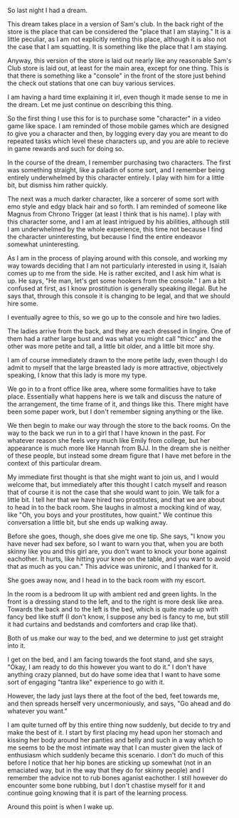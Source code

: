 So last night I had a dream.

This dream takes place in a version of Sam's club. In the back right of the
store is the place that can be considered the "place that I am staying." It is
a little peculiar, as I am not explicitly renting this place, although it is
also not the case that I am squatting. It is something like the place that I am
staying.

Anyway, this version of the store is laid out nearly like any reasonable Sam's
Club store is laid out, at least for the main area, except for one thing. This
is that there is something like a "console" in the front of the store just
behind the check out stations that one can buy various services.

I am having a hard time explaining it irl, even though it made sense to me in
the dream. Let me just continue on describing this thing.

So the first thing I use this for is to purchase some "character" in a video
game like space. I am reminded of those mobile games which are designed to give
you a character and then, by logging every day you are meant to do repeated
tasks which level these characters up, and you are able to recieve in game
rewards and such for doing so.

In the course of the dream, I remember purchasing two characters. The first was
something straight, like a paladin of some sort, and I remember being entirely
underwhelmed by this character entirely. I play with him for a little bit, but
dismiss him rather quickly.

The next was a much darker character, like a sorcerer of some sort with emo
style and edgy black hair and so forth. I am reminded of someone like Magnus
from Chrono Trigger (at least I think that is his name). I play with this
character some, and I am at least intrigued by his abilities, although still I
am underwhelmed by the whole experience, this time not because I find the
character uninteresting, but because I find the entire endeavor somewhat
uninteresting.

As I am in the process of playing around with this console, and working my way
towards deciding that I am not particularly interested in using it, Isaiah
comes up to me from the side. He is rather excited, and I ask him what is up.
He says, "He man, let's get some hookers from the console." I am a bit confused
at first, as I know prostitution is generally speaking illegal. But he says
that, through this console it is changing to be legal, and that we should hire
some.

I eventually agree to this, so we go up to the console and hire two ladies.

The ladies arrive from the back, and they are each dressed in lingire. One of
them had a rather large bust and was what you might call "thicc" and the other
was more petite and tall, a little bit older, and a little bit more shy.

I am of course immediately drawn to the more petite lady, even though I do
admit to myself that the large breasted lady is more attractive, objectively
speaking, I know that this lady is more my type.

We go in to a front office like area, where some formalities have to take
place. Essentially what happens here is we talk and discuss the nature of the
arrangement, the time frame of it, and things like this. There might have been
some paper work, but I don't remember signing anything or the like.

We then begin to make our way through the store to the back rooms. On the way
to the back we run in to a girl that I have known in the past. For whatever
reason she feels very much like Emily from college, but her appearance is much
more like Hannah from BJJ. In the dream she is neither of these people, but
instead some dream figure that I have met before in the context of this
particular dream.

My immediate first thought is that she might want to join us, and I would
welcome that, but immediately after this thought I catch myself and reason that
of course it is not the case that she would want to join. We talk for a little
bit. I tell her that we have hired two prostitutes, and that we are about to
head in to the back room. She laughs in almost a mocking kind of way, like "Oh,
you boys and your prostitutes, how quaint." We continue this conversation a
little bit, but she ends up walking away.

Before she goes, though, she does give me one tip. She says, "I know you have
never had sex before, so I want to warn you that, when you are both skinny like
you and this girl are, you don't want to knock your bone against eachother. It
hurts, like hitting your knee on the table, and you want to avoid that as much
as you can." This advice was unironic, and I thanked for it.

She goes away now, and I head in to the back room with my escort.

In the room is a bedroom lit up with ambient red and green lights. In the front
is a dressing stand to the left, and to the right is more desk like area.
Towards the back and to the left is the bed, which is quite made up with fancy
bed like stuff (I don't know, I suppose any bed is fancy to me, but still it
had curtains and bedstands and comforters and crap like that).

Both of us make our way to the bed, and we determine to just get straight into
it.

I get on the bed, and I am facing towards the foot stand, and she says, "Okay,
I am ready to do this however you want to do it." I don't have anything crazy
planned, but do have some idea that I want to have some sort of engaging
"tantra like" experience to go with it.

However, the lady just lays there at the foot of the bed, feet towards me, and
then spreads herself very uncermoniously, and says, "Go ahead and do whatever
you want."

I am quite turned off by this entire thing now suddenly, but decide to try and
make the best of it. I start by first placing my head upon her stomach and
kissing her body around her panties and belly and such in a way which to me
seems to be the most intimate way that I can muster given the lack of
enthusiasm which suddenly became this scenario. I don't do much of this before
I notice that her hip bones are sticking up somewhat (not in an emaciated way,
but in the way that they do for skinny people) and I remember the advice not to
rub bones aganist eachother. I still however do encounter some bone rubbing,
but I don't chastise myself for it and continue going knowing that it is part
of the learning process.

Around this point is when I wake up.

